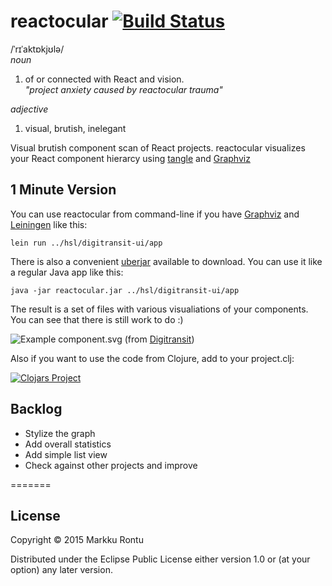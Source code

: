 # reactocular [![Build Status](https://travis-ci.org/Macroz/reactocular.svg?branch=master)](https://travis-ci.org/Macroz/reactocular)

/ˈrɪˈaktɒkjʊlə/<br>
_noun_

1. of or connected with React and vision.<br>
_"project anxiety caused by reactocular trauma"_<br>

_adjective_

1. visual, brutish, inelegant<br>

Visual brutish component scan of React projects. reactocular visualizes your React component hierarcy using [tangle](https://github.com/Macroz/tangle) and [Graphviz](http://www.graphviz.org/)

1 Minute Version
----------------

You can use reactocular from command-line if you have [Graphviz](http://www.graphviz.org) and [Leiningen](http://leiningen.org) like this:

```
lein run ../hsl/digitransit-ui/app
```

There is also a convenient [uberjar](uberjar/reactocular.jar?raw=true) available to download.
You can use it like a regular Java app like this:

```
java -jar reactocular.jar ../hsl/digitransit-ui/app
```

The result is a set of files with various visualiations of your components. You can see that there is still work to do :)

![Example component.svg](https://rawgit.com/Macroz/reactocular/master/examples/digitransit.svg) (from [Digitransit](http://digitransit.fi))

Also if you want to use the code from Clojure, add to your project.clj:

[![Clojars Project](http://clojars.org/macroz/reactocular/latest-version.svg)](http://clojars.org/macroz/reactocular)


## Backlog

- Stylize the graph
- Add overall statistics
- Add simple list view
- Check against other projects and improve

=======
## License

Copyright © 2015 Markku Rontu

Distributed under the Eclipse Public License either version 1.0 or (at
your option) any later version.
